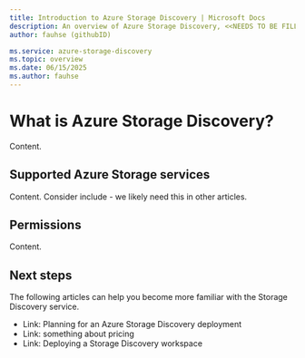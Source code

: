 ```yaml
---
title: Introduction to Azure Storage Discovery | Microsoft Docs
description: An overview of Azure Storage Discovery, <<NEEDS TO BE FILLED IN>>.
author: fauhse (githubID)

ms.service: azure-storage-discovery
ms.topic: overview
ms.date: 06/15/2025
ms.author: fauhse
---
```


<!-- 
!########################################################
STATUS: DRAFT

CONTENT: NOT STARTED

REVIEW Stephen/Fabian: NOT STARTED
EDIT PASS: NOT STARTED

Document score: not run

!########################################################
-->

# What is Azure Storage Discovery?

Content.

## Supported Azure Storage services

Content.
Consider include - we likely need this in other articles.

## Permissions

Content.

## Next steps

The following articles can help you become more familiar with the Storage Discovery service.

- Link: Planning for an Azure Storage Discovery deployment
- Link: something about pricing
- Link: Deploying a Storage Discovery workspace
